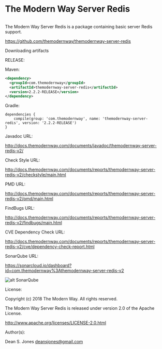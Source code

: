 The Modern Way Server Redis
======

![<TMW>](http://docs.themodernway.com/tmw4.jpg)

The Modern Way Server Redis is a package containing basic server Redis support.

https://github.com/themodernway/themodernway-server-redis

Downloading artifacts

RELEASE:

Maven:
```xml
<dependency>
  <groupId>com.themodernway</groupId>
  <artifactId>themodernway-server-redis</artifactId>
  <version>2.2.2-RELEASE</version>
</dependency>
```
Gradle:

```
dependencies {
    compile(group: 'com.themodernway', name: 'themodernway-server-redis', version: '2.2.2-RELEASE')
}
```
Javadoc URL:

http://docs.themodernway.com/documents/javadoc/themodernway-server-redis-v2/

Check Style URL:

http://docs.themodernway.com/documents/reports/themodernway-server-redis-v2/checkstyle/main.html

PMD URL:

http://docs.themodernway.com/documents/reports/themodernway-server-redis-v2/pmd/main.html

FindBugs URL:

http://docs.themodernway.com/documents/reports/themodernway-server-redis-v2/findbugs/main.html

CVE Dependency Check URL:

http://docs.themodernway.com/documents/reports/themodernway-server-redis-v2/cve/dependency-check-report.html

SonarQube URL:

https://sonarcloud.io/dashboard?id=com.themodernway%3Athemodernway-server-redis-v2

![alt SonarQube](https://sonarcloud.io/api/project_badges/measure?project=com.themodernway%3Athemodernway-server-redis-v2&metric=alert_status "SonarQube")

License:

Copyright (c) 2018 The Modern Way. All rights reserved.

The Modern Way Server Redis is released under version 2.0 of the Apache License.

http://www.apache.org/licenses/LICENSE-2.0.html

Author(s):

Dean S. Jones
deansjones@gmail.com